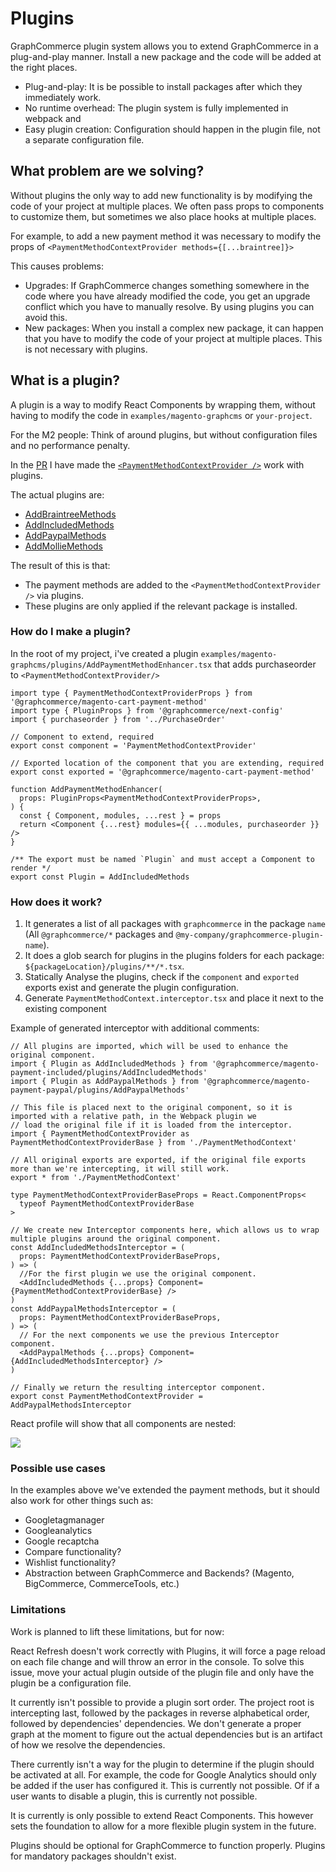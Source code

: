 # Plugins

GraphCommerce plugin system allows you to extend GraphCommerce in a
plug-and-play manner. Install a new package and the code will be added at the
right places.

- Plug-and-play: It is be possible to install packages after which they
  immediately work.
- No runtime overhead: The plugin system is fully implemented in webpack and
- Easy plugin creation: Configuration should happen in the plugin file, not a
  separate configuration file.

## What problem are we solving?

Without plugins the only way to add new functionality is by modifying the code
of your project at multiple places. We often pass props to components to
customize them, but sometimes we also place hooks at multiple places.

For example, to add a new payment method it was necessary to modify the props of
`<PaymentMethodContextProvider methods={[...braintree]}>`

This causes problems:

- Upgrades: If GraphCommerce changes something somewhere in the code where you
  have already modified the code, you get an upgrade conflict which you have to
  manually resolve. By using plugins you can avoid this.
- New packages: When you install a complex new package, it can happen that you
  have to modify the code of your project at multiple places. This is not
  necessary with plugins.

## What is a plugin?

A plugin is a way to modify React Components by wrapping them, without having to
modify the code in `examples/magento-graphcms` or `your-project`.

For the M2 people: Think of around plugins, but without configuration files and
no performance penalty.

In the [PR](https://github.com/graphcommerce-org/graphcommerce/pull/1718) I have
made the
[`<PaymentMethodContextProvider />`](https://github.com/graphcommerce-org/graphcommerce/pull/1718/files#diff-d5b4da6c34d4b40dc8ac5d1c5967bc6f5aaa70d0d5ac79552f3a980b17a88ea9R115)
work with plugins.

The actual plugins are:

- [AddBraintreeMethods](https://github.com/graphcommerce-org/graphcommerce/pull/1718/files#diff-14391e8c8f598e720b3e99ece1248987d68eb6133d354a3a55ef82331905be5b)
- [AddIncludedMethods](https://github.com/graphcommerce-org/graphcommerce/pull/1718/files#diff-c3d57b802463ed40925b558049a56992202be975f3c86982e6a753e2830bdb9f)
- [AddPaypalMethods](https://github.com/graphcommerce-org/graphcommerce/pull/1718/files#diff-934d7a9d597b01b6da875f61ca1cdfd57e0e0817e7126ce6216fd82dc4b6f899)
- [AddMollieMethods](https://github.com/graphcommerce-org/graphcommerce/pull/1718/files#diff-76e6fc63dee67f55cbad4f13dc7b1b764da6235b88ed8d987c7044b7ef7fc942)

The result of this is that:

- The payment methods are added to the `<PaymentMethodContextProvider />` via
  plugins.
- These plugins are only applied if the relevant package is installed.

### How do I make a plugin?

In the root of my project, i've created a plugin
`examples/magento-graphcms/plugins/AddPaymentMethodEnhancer.tsx` that adds
purchaseorder to `<PaymentMethodContextProvider/>`

```tsx
import type { PaymentMethodContextProviderProps } from '@graphcommerce/magento-cart-payment-method'
import type { PluginProps } from '@graphcommerce/next-config'
import { purchaseorder } from '../PurchaseOrder'

// Component to extend, required
export const component = 'PaymentMethodContextProvider'

// Exported location of the component that you are extending, required
export const exported = '@graphcommerce/magento-cart-payment-method'

function AddPaymentMethodEnhancer(
  props: PluginProps<PaymentMethodContextProviderProps>,
) {
  const { Component, modules, ...rest } = props
  return <Component {...rest} modules={{ ...modules, purchaseorder }} />
}

/** The export must be named `Plugin` and must accept a Component to render */
export const Plugin = AddIncludedMethods
```

### How does it work?

1. It generates a list of all packages with `graphcommerce` in the package
   `name` (All `@graphcommerce/*` packages and
   `@my-company/graphcommerce-plugin-name`).
2. It does a glob search for plugins in the plugins folders for each package:
   `${packageLocation}/plugins/**/*.tsx`.
3. Statically Analyse the plugins, check if the `component` and `exported`
   exports exist and generate the plugin configuration.
4. Generate `PaymentMethodContext.interceptor.tsx` and place it next to the
   existing component

Example of generated interceptor with additional comments:

```tsx
// All plugins are imported, which will be used to enhance the original component.
import { Plugin as AddIncludedMethods } from '@graphcommerce/magento-payment-included/plugins/AddIncludedMethods'
import { Plugin as AddPaypalMethods } from '@graphcommerce/magento-payment-paypal/plugins/AddPaypalMethods'

// This file is placed next to the original component, so it is imported with a relative path, in the Webpack plugin we
// load the original file if it is loaded from the interceptor.
import { PaymentMethodContextProvider as PaymentMethodContextProviderBase } from './PaymentMethodContext'

// All original exports are exported, if the original file exports more than we're intercepting, it will still work.
export * from './PaymentMethodContext'

type PaymentMethodContextProviderBaseProps = React.ComponentProps<
  typeof PaymentMethodContextProviderBase
>

// We create new Interceptor components here, which allows us to wrap multiple plugins around the original component.
const AddIncludedMethodsInterceptor = (
  props: PaymentMethodContextProviderBaseProps,
) => (
  //For the first plugin we use the original component.
  <AddIncludedMethods {...props} Component={PaymentMethodContextProviderBase} />
)
const AddPaypalMethodsInterceptor = (
  props: PaymentMethodContextProviderBaseProps,
) => (
  // For the next components we use the previous Interceptor component.
  <AddPaypalMethods {...props} Component={AddIncludedMethodsInterceptor} />
)

// Finally we return the resulting interceptor component.
export const PaymentMethodContextProvider = AddPaypalMethodsInterceptor
```

React profile will show that all components are nested:

![](https://user-images.githubusercontent.com/1244416/197813853-e8aa329e-41bc-4f56-8aac-2464cc37032f.png)

### Possible use cases

In the examples above we've extended the payment methods, but it should also
work for other things such as:

- Googletagmanager
- Googleanalytics
- Google recaptcha
- Compare functionality?
- Wishlist functionality?
- Abstraction between GraphCommerce and Backends? (Magento, BigCommerce,
  CommerceTools, etc.)

### Limitations

Work is planned to lift these limitations, but for now:

React Refresh doesn't work correctly with Plugins, it will force a page reload
on each file change and will throw an error in the console. To solve this issue,
move your actual plugin outside of the plugin file and only have the plugin be a
configuration file.

It currently isn't possible to provide a plugin sort order. The project root is
intercepting last, followed by the packages in reverse alphabetical order,
followed by dependencies' dependencies. We don't generate a proper graph at the
moment to figure out the actual dependencies but is an artifact of how we
resolve the dependencies.

There currently isn't a way for the plugin to determine if the plugin should be
activated at all. For example, the code for Google Analytics should only be
added if the user has configured it. This is currently not possible. Of if a
user wants to disable a plugin, this is currently not possible.

It is currently is only possible to extend React Components. This however sets
the foundation to allow for a more flexible plugin system in the future.

Plugins should be optional for GraphCommerce to function properly. Plugins for
mandatory packages shouldn't exist.
